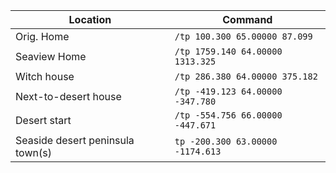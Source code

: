 Location | Command
--- | ---
Orig. Home | `/tp 100.300 65.00000 87.099`
Seaview Home | `/tp 1759.140 64.00000 1313.325`
Witch house | `/tp 286.380 64.00000 375.182`
Next-to-desert house | `/tp -419.123 64.00000 -347.780`
Desert start | `/tp -554.756 66.00000 -447.671`
Seaside desert peninsula town(s) | `tp -200.300 63.00000 -1174.613`
